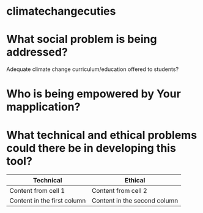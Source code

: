 # climatechangecuties
# What social problem is being addressed?
Adequate climate change curriculum/education offered to students?
# Who is being empowered by Your mapplication?
# What technical and ethical problems could there be in developing this tool?
Technical | Ethical
------------ | -------------
Content from cell 1 | Content from cell 2
Content in the first column | Content in the second column
